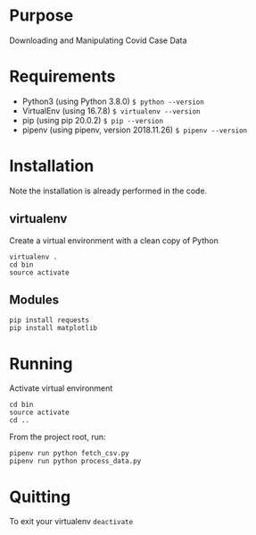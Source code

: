 # Purpose
Downloading and Manipulating Covid Case Data

# Requirements
 - Python3 (using Python 3.8.0)
 `$ python --version`
 - VirtualEnv (using 16.7.8)
 `$ virtualenv --version`
 - pip (using pip 20.0.2)
 `$ pip --version`
 - pipenv (using pipenv, version 2018.11.26)
 `$ pipenv --version`

# Installation

Note the installation is already performed in the code.

## virtualenv
Create a virtual environment with a clean copy of Python
```
virtualenv .
cd bin
source activate
```

## Modules
```
pip install requests
pip install matplotlib
```

# Running
Activate virtual environment
```
cd bin
source activate
cd ..
```

From the project root, run:
```
pipenv run python fetch_csv.py
pipenv run python process_data.py
```


# Quitting
To exit your virtualenv
`deactivate`
